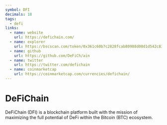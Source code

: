 ```yaml
---
symbol: DFI
decimals: 18
tags:
  - defi
links:
  - name: website
    url: https://defichain.com/
  - name: explorer
    url: https://bscscan.com/token/0x361c60b7c2828fcab80988d00d1d542c83387b50
  - name: github
    url: https://github.com/DeFiCh/ain
  - name: twitter
    url: https://twitter.com/defichain
  - name: coinmarketcap
    url: https://coinmarketcap.com/currencies/defichain/
---
```


# DeFiChain

DeFiChain (DFI) is a blockchain platform built with the mission of maximizing the full potential of DeFi within the Bitcoin (BTC) ecosystem.

